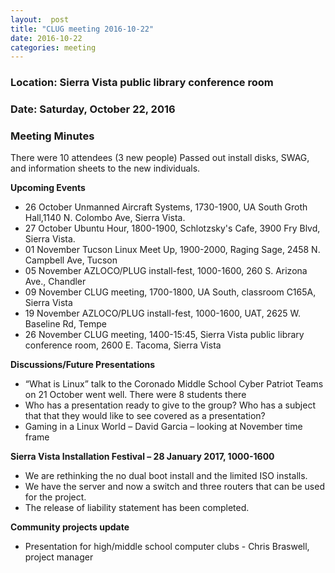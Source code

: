 ```yaml
---
layout:  post
title: "CLUG meeting 2016-10-22"
date: 2016-10-22
categories: meeting
---
```

### Location: Sierra Vista public library conference room

### Date: Saturday, October 22, 2016

### Meeting Minutes

There were 10 attendees (3 new people) Passed out install disks, SWAG, and information sheets to the new individuals.

**Upcoming Events**

 * 26 October Unmanned Aircraft Systems, 1730-1900, UA South Groth Hall,1140 N. Colombo Ave, Sierra Vista.
 * 27 October Ubuntu Hour, 1800-1900, Schlotzsky's Cafe, 3900 Fry Blvd, Sierra Vista.
 * 01 November Tucson Linux Meet Up, 1900-2000, Raging Sage, 2458 N. Campbell Ave, Tucson
 * 05 November AZLOCO/PLUG install-fest, 1000-1600, 260 S. Arizona Ave., Chandler
 * 09 November CLUG meeting, 1700-1800, UA South, classroom C165A, Sierra Vista
 * 19 November AZLOCO/PLUG install-fest, 1000-1600, UAT, 2625 W. Baseline Rd, Tempe
 * 26 November CLUG meeting, 1400-15:45, Sierra Vista public library conference room, 2600 E. Tacoma, Sierra Vista
 
**Discussions/Future Presentations**
 
 * “What is Linux” talk to the Coronado Middle School Cyber Patriot Teams on 21 October went well.  There were 8 students there 
 * Who has a presentation ready to give to the group?  Who has a subject that that they would like to see covered as a presentation?
 * Gaming in a Linux World – David Garcia – looking at November time frame
 
**Sierra Vista Installation Festival – 28 January 2017, 1000-1600**

 * We are rethinking the no dual boot install and the limited ISO installs.
 * We have the server and now a switch and three routers that can be used for the project.
 * The release of liability statement has been completed.
 
**Community projects update**

 * Presentation for high/middle school computer clubs - Chris Braswell, project manager 
 
